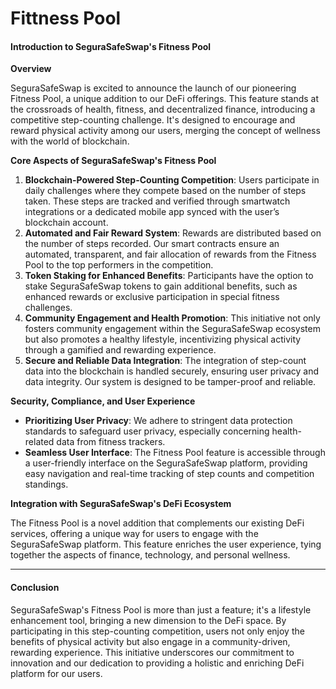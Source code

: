 # Fittness Pool

#### Introduction to SeguraSafeSwap's Fitness Pool

**Overview**

SeguraSafeSwap is excited to announce the launch of our pioneering Fitness Pool, a unique addition to our DeFi offerings. This feature stands at the crossroads of health, fitness, and decentralized finance, introducing a competitive step-counting challenge. It's designed to encourage and reward physical activity among our users, merging the concept of wellness with the world of blockchain.

**Core Aspects of SeguraSafeSwap's Fitness Pool**

1. **Blockchain-Powered Step-Counting Competition**: Users participate in daily challenges where they compete based on the number of steps taken. These steps are tracked and verified through smartwatch integrations or a dedicated mobile app synced with the user’s blockchain account.
2. **Automated and Fair Reward System**: Rewards are distributed based on the number of steps recorded. Our smart contracts ensure an automated, transparent, and fair allocation of rewards from the Fitness Pool to the top performers in the competition.
3. **Token Staking for Enhanced Benefits**: Participants have the option to stake SeguraSafeSwap tokens to gain additional benefits, such as enhanced rewards or exclusive participation in special fitness challenges.
4. **Community Engagement and Health Promotion**: This initiative not only fosters community engagement within the SeguraSafeSwap ecosystem but also promotes a healthy lifestyle, incentivizing physical activity through a gamified and rewarding experience.
5. **Secure and Reliable Data Integration**: The integration of step-count data into the blockchain is handled securely, ensuring user privacy and data integrity. Our system is designed to be tamper-proof and reliable.

**Security, Compliance, and User Experience**

* **Prioritizing User Privacy**: We adhere to stringent data protection standards to safeguard user privacy, especially concerning health-related data from fitness trackers.
* **Seamless User Interface**: The Fitness Pool feature is accessible through a user-friendly interface on the SeguraSafeSwap platform, providing easy navigation and real-time tracking of step counts and competition standings.

**Integration with SeguraSafeSwap's DeFi Ecosystem**

The Fitness Pool is a novel addition that complements our existing DeFi services, offering a unique way for users to engage with the SeguraSafeSwap platform. This feature enriches the user experience, tying together the aspects of finance, technology, and personal wellness.

***

#### Conclusion

SeguraSafeSwap's Fitness Pool is more than just a feature; it's a lifestyle enhancement tool, bringing a new dimension to the DeFi space. By participating in this step-counting competition, users not only enjoy the benefits of physical activity but also engage in a community-driven, rewarding experience. This initiative underscores our commitment to innovation and our dedication to providing a holistic and enriching DeFi platform for our users.
